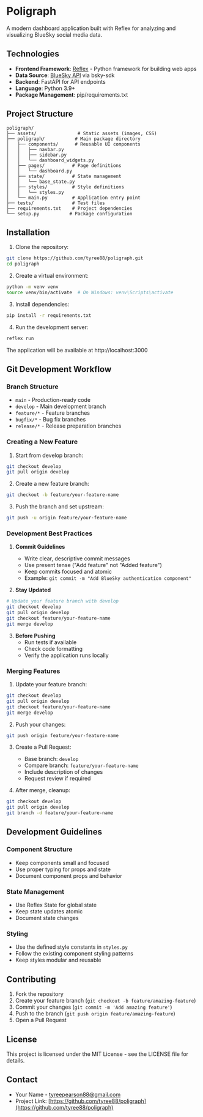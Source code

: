 # Poligraph

A modern dashboard application built with Reflex for analyzing and visualizing BlueSky social media data.

## Technologies

- **Frontend Framework**: [Reflex](https://reflex.dev/) - Python framework for building web apps
- **Data Source**: [BlueSky API](https://atproto.com/) via bsky-sdk
- **Backend**: FastAPI for API endpoints
- **Language**: Python 3.9+
- **Package Management**: pip/requirements.txt

## Project Structure

```
poligraph/
├── assets/               # Static assets (images, CSS)
├── poligraph/           # Main package directory
│   ├── components/      # Reusable UI components
│   │   ├── navbar.py
│   │   ├── sidebar.py
│   │   └── dashboard_widgets.py
│   ├── pages/          # Page definitions
│   │   └── dashboard.py
│   ├── state/          # State management
│   │   └── base_state.py
│   ├── styles/         # Style definitions
│   │   └── styles.py
│   └── main.py         # Application entry point
├── tests/              # Test files
├── requirements.txt    # Project dependencies
└── setup.py           # Package configuration
```

## Installation

1. Clone the repository:
```bash
git clone https://github.com/tyree88/poligraph.git
cd poligraph
```

2. Create a virtual environment:
```bash
python -m venv venv
source venv/bin/activate  # On Windows: venv\Scripts\activate
```

3. Install dependencies:
```bash
pip install -r requirements.txt
```

4. Run the development server:
```bash
reflex run
```

The application will be available at http://localhost:3000

## Git Development Workflow

### Branch Structure

- `main` - Production-ready code
- `develop` - Main development branch
- `feature/*` - Feature branches
- `bugfix/*` - Bug fix branches
- `release/*` - Release preparation branches

### Creating a New Feature

1. Start from develop branch:
```bash
git checkout develop
git pull origin develop
```

2. Create a new feature branch:
```bash
git checkout -b feature/your-feature-name
```

3. Push the branch and set upstream:
```bash
git push -u origin feature/your-feature-name
```

### Development Best Practices

1. **Commit Guidelines**
   - Write clear, descriptive commit messages
   - Use present tense ("Add feature" not "Added feature")
   - Keep commits focused and atomic
   - Example: `git commit -m "Add BlueSky authentication component"`

2. **Stay Updated**
```bash
# Update your feature branch with develop
git checkout develop
git pull origin develop
git checkout feature/your-feature-name
git merge develop
```

3. **Before Pushing**
   - Run tests if available
   - Check code formatting
   - Verify the application runs locally

### Merging Features

1. Update your feature branch:
```bash
git checkout develop
git pull origin develop
git checkout feature/your-feature-name
git merge develop
```

2. Push your changes:
```bash
git push origin feature/your-feature-name
```

3. Create a Pull Request:
   - Base branch: `develop`
   - Compare branch: `feature/your-feature-name`
   - Include description of changes
   - Request review if required

4. After merge, cleanup:
```bash
git checkout develop
git pull origin develop
git branch -d feature/your-feature-name
```

## Development Guidelines

### Component Structure
- Keep components small and focused
- Use proper typing for props and state
- Document component props and behavior

### State Management
- Use Reflex State for global state
- Keep state updates atomic
- Document state changes

### Styling
- Use the defined style constants in `styles.py`
- Follow the existing component styling patterns
- Keep styles modular and reusable

## Contributing

1. Fork the repository
2. Create your feature branch (`git checkout -b feature/amazing-feature`)
3. Commit your changes (`git commit -m 'Add amazing feature'`)
4. Push to the branch (`git push origin feature/amazing-feature`)
5. Open a Pull Request

## License

This project is licensed under the MIT License - see the LICENSE file for details.

## Contact

- Your Name - [tyreepearson88@gmail.com](mailto:tyreepearson88@gmail.com)
- Project Link: [https://github.com/tyree88/poligraph](https://github.com/tyree88/poligraph)
